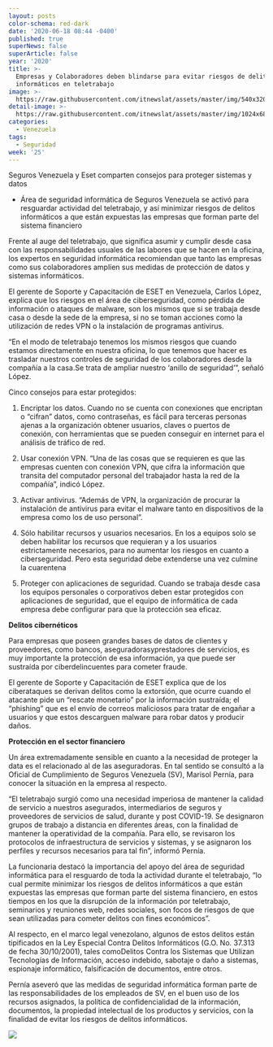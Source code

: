 ```yaml
---
layout: posts
color-schema: red-dark
date: '2020-06-18 08:44 -0400'
published: true
superNews: false
superArticle: false
year: '2020'
title: >-
  Empresas y Colaboradores deben blindarse para evitar riesgos de delitos
  informáticos en teletrabajo
image: >-
  https://raw.githubusercontent.com/itnewslat/assets/master/img/540x320/Seguridad-Bancaria-p.jpg
detail-image: >-
  https://raw.githubusercontent.com/itnewslat/assets/master/img/1024x680/Seguridad-Bancaria-g.jpg
categories:
  - Venezuela
tags:
  - Seguridad
week: '25'
---
```

Seguros Venezuela y Eset comparten consejos para proteger sistemas y datos

- Área de seguridad informática de Seguros Venezuela se activó para resguardar actividad del teletrabajo, y así minimizar riesgos de delitos informáticos a que están expuestas las empresas que forman parte del sistema financiero

Frente al auge del teletrabajo, que significa asumir y cumplir desde casa con las responsabilidades usuales de las labores que se hacen en la oficina, los expertos en seguridad informática recomiendan que tanto las empresas como sus colaboradores amplíen sus medidas de protección de datos y sistemas informáticos.

El gerente de Soporte y Capacitación de ESET en Venezuela, Carlos López, explica que los riesgos en el área de ciberseguridad, como pérdida de información o ataques de malware, son los mismos que si se trabaja desde casa o desde la sede de la empresa, si no se toman acciones como la utilización de redes VPN  o la instalación de programas antivirus. 

“En el modo de teletrabajo tenemos los mismos riesgos que cuando estamos directamente en nuestra oficina, lo que tenemos que hacer es trasladar nuestros controles de seguridad de los colaboradores desde la compañía a la casa.Se trata de ampliar nuestro ‘anillo de seguridad’”, señaló López. 

Cinco consejos para estar protegidos:

  1)	Encriptar los datos. Cuando no se cuenta con conexiones que encriptan o “cifran” datos, como contraseñas, es fácil para terceras personas ajenas a la organización obtener  usuarios, claves o puertos de conexión, con herramientas  que se pueden conseguir en internet para el análisis de tráfico de red. 

  2)	Usar conexión VPN. “Una de las cosas que se requieren es que las empresas cuenten con conexión VPN, que cifra la información que transita del computador personal del trabajador hasta la red de la compañía”, indicó López.

  3)	Activar antivirus. “Además de VPN, la organización de procurar la instalación de antivirus para evitar el malware tanto en dispositivos de la empresa como los de uso personal”.

  4)	Sólo habilitar recursos y usuarios necesarios. En los a equipos solo se deben habilitar los recursos que requieran y a los usuarios estrictamente necesarios, para no aumentar los riesgos en cuanto a ciberseguridad. Pero esta seguridad debe extenderse una vez culmine la cuarentena

  5)	Proteger con aplicaciones de seguridad. Cuando se trabaja desde casa los equipos personales o corporativos deben estar protegidos con aplicaciones de seguridad, que el equipo de informática de cada empresa debe configurar para que la protección sea eficaz.

**Delitos cibernéticos**

Para empresas que poseen grandes bases de datos de clientes y proveedores, como bancos, aseguradorasyprestadores de servicios, es muy importante la protección de esa información, ya que puede ser sustraída por ciberdelincuentes para cometer fraude.

El gerente de Soporte y Capacitación de ESET explica que de los ciberataques se derivan delitos como la extorsión, que ocurre cuando el atacante pide un “rescate monetario” por la información sustraída; el “phishing” que es el envío de correos maliciosos para tratar de engañar a usuarios y que estos descarguen malware para robar datos y producir daños. 

**Protección en el sector financiero**

Un área extremadamente sensible en cuanto a la necesidad de proteger la data es el relacionado al de las aseguradoras. En tal sentido se consultó a la Oficial de Cumplimiento de Seguros Venezuela (SV), Marisol Pernía, para conocer la situación en la empresa al respecto.

“El teletrabajo surgió como una necesidad imperiosa de mantener la calidad de servicio a nuestros asegurados, intermediarios de seguros y proveedores de servicios de salud, durante y post COVID-19. Se designaron grupos de trabajo a distancia en diferentes áreas, con la finalidad de mantener la operatividad de la compañía. Para ello, se revisaron los protocolos de infraestructura de servicios y sistemas, y se asignaron los perfiles y recursos necesarios para tal fin”, informó Pernía.

La funcionaria destacó la importancia del apoyo del área de seguridad informática para el resguardo de toda la actividad durante el teletrabajo, “lo cual permite minimizar los riesgos de delitos informáticos a que están expuestas las empresas que forman parte del sistema financiero, en estos tiempos en los que la disrupción de la información por teletrabajo, seminarios y reuniones web, redes sociales, son focos de riesgos de que sean utilizadas para cometer delitos con fines económicos”.

Al respecto, en el marco legal venezolano, algunos de estos delitos están tipificados en la Ley Especial Contra Delitos Informáticos (G.O. No. 37.313 de fecha 30/10/2001), tales comoDelitos Contra los Sistemas que Utilizan Tecnologías de Información, acceso indebido, sabotaje o daño a sistemas, espionaje informático, falsificación de documentos, entre otros.

Pernía aseveró que las medidas de seguridad informática forman parte de las responsabilidades de los empleados de SV, en el buen uso de los recursos asignados, la política de confidencialidad de la información, documentos, la propiedad intelectual de los productos y servicios, con la finalidad de evitar los riesgos de delitos informáticos.

<img src="https://tracker.metricool.com/c3po.jpg?hash=56f88a41e39ab42c063cc51676587a04"/>